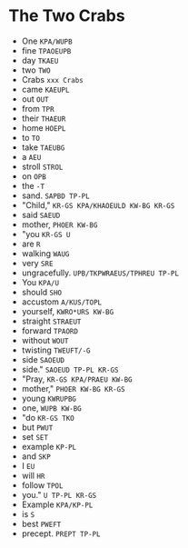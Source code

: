 # The Two Crabs

* One `KPA/WUPB`
* fine `TPAOEUPB`
* day `TKAEU`
* two `TWO`
* Crabs `xxx Crabs`
* came `KAEUPL`
* out `OUT`
* from `TPR`
* their `THAEUR`
* home `HOEPL`
* to `TO`
* take `TAEUBG`
* a `AEU`
* stroll `STROL`
* on `OPB`
* the `-T`
* sand. `SAPBD TP-PL`
* "Child," `KR-GS KPA/KHAOEULD KW-BG KR-GS`
* said `SAEUD`
* mother, `PHOER KW-BG`
* "you `KR-GS U`
* are `R`
* walking `WAUG`
* very `SRE`
* ungracefully. `UPB/TKPWRAEUS/TPHREU TP-PL`
* You `KPA/U`
* should `SHO`
* accustom `A/KUS/TOPL`
* yourself, `KWRO*URS KW-BG`
* straight `STRAEUT`
* forward `TPAORD`
* without `WOUT`
* twisting `TWEUFT/-G`
* side `SAOEUD`
* side." `SAOEUD TP-PL KR-GS`
* "Pray, `KR-GS KPA/PRAEU KW-BG`
* mother," `PHOER KW-BG KR-GS`
* young `KWRUPBG`
* one, `WUPB KW-BG`
* "do `KR-GS TKO`
* but `PWUT`
* set `SET`
* example `KP-PL`
* and `SKP`
* I `EU`
* will `HR`
* follow `TPOL`
* you." `U TP-PL KR-GS`
* Example `KPA/KP-PL`
* is `S`
* best `PWEFT`
* precept. `PREPT TP-PL`
